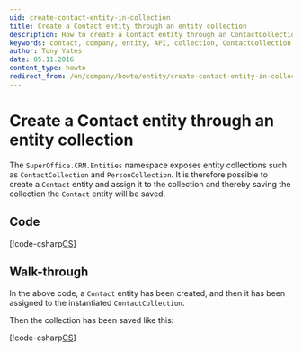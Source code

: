 ```yaml
---
uid: create-contact-entity-in-collection
title: Create a Contact entity through an entity collection
description: How to create a Contact entity through an ContactCollection entity collection.
keywords: contact, company, entity, API, collection, ContactCollection
author: Tony Yates
date: 05.11.2016
content_type: howto
redirect_from: /en/company/howto/entity/create-contact-entity-in-collection
---
```


# Create a Contact entity through an entity collection

The `SuperOffice.CRM.Entities` namespace exposes entity collections such as `ContactCollection` and `PersonCollection`. It is therefore possible to create a `Contact` entity and assign it to the collection and thereby saving the collection the `Contact` entity will be saved.

## Code

[!code-csharp[CS](includes/create-contact-entity-in-collection.cs)]

## Walk-through

In the above code, a `Contact` entity has been created, and then it has been assigned to the instantiated `ContactCollection`.

Then the collection has been saved like this:

[!code-csharp[CS](includes/create-contact-entity-in-collection.cs?range=35-36)]
